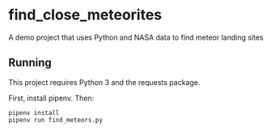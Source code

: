 # find_close_meteorites
A demo project that uses Python and NASA data to find meteor landing sites

## Running

This project requires Python 3 and the requests package.

First, install pipenv.  Then:

```
pipenv install 
pipenv run find_meteors.py
```
